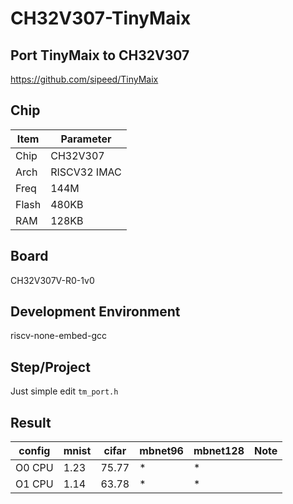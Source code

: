 # CH32V307-TinyMaix

## Port TinyMaix to CH32V307

https://github.com/sipeed/TinyMaix

## Chip

|Item |Parameter|
|--   |--|
|Chip |CH32V307|
|Arch |RISCV32 IMAC|
|Freq |144M |
|Flash|480KB|
|RAM  |128KB|

## Board
CH32V307V-R0-1v0

## Development Environment
riscv-none-embed-gcc

## Step/Project
Just simple edit `tm_port.h`

## Result
|config  |mnist|cifar|mbnet96|mbnet128|Note|
|---     |---  |---  |---    |---     |---|
|O0 CPU  |1.23    |75.77  |*    | *        ||
|O1 CPU  |1.14    |63.78  |*    |*     ||

